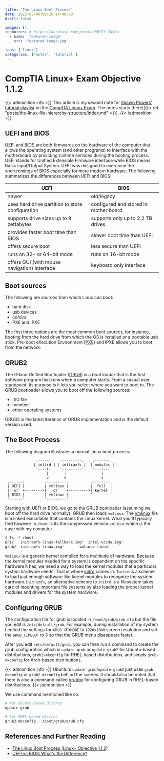 ```yaml
---
title: 'The Linux Boot Process'
date: 2022-08-06T09:26:14+08:00
draft: false

images: []
resources: # https://unsplash.com/photos/hRI8f-2WyDw
  - name: 'featured-image'
    src: 'featured-image.jpg'

tags: ['linux']
categories: ['notes', 'tutorial']
---
```


# CompTIA Linux+ Exam Objective 1.1.2

{{< admonition info >}}
This article is my second note for [Shawn
Powers'](https://www.youtube.com/c/shawnp0wers) [tutorial
playlist](https://www.youtube.com/playlist?list=PL78ppT-_wOmuwT9idLvuoKOn6UYurFKCp)
on the [CompTIA Linux+ Exam](https://partners.comptia.org/certifications/linux).
The notes starts [here]({{< ref
"posts/the-linux-file-hierarchy-structure/index.md" >}}).
{{< /admonition >}}

## UEFI and BIOS

[UEFI](https://en.wikipedia.org/wiki/UEFI) and
[BIOS](https://en.wikipedia.org/wiki/BIOS) are both firmwares on the hardware of
the computer that allows the operating system (and other programs) to interface
with the motherboard by providing runtime services during the booting process.
UEFI stands for Unified Extensible Firmware interface while BIOS means Basic
Input/Output System. UEFI was designed to overcome the shortcomings of BIOS
especially for more modern hardware. The following summarizes the differences
between UEFI and BIOS:

| UEFI                                             | BIOS                                  |
|--------------------------------------------------|---------------------------------------|
| newer                                            | old/legacy                            |
| uses hard drive partition to store configuration | configured and stored in mother board |
| supports drive sizes up to 9 zettabytes          | supports only up to 2.2 TB drives     |
| provides faster boot time than BIOS              | slower boot time than UEFI            |
| offers secure boot                               | less secure than UEFI                 |
| runs on 32- or 64-bit mode                       | runs on 16-bit mode                   |
| offers GUI (with mouse navigation) interface     | keyboard only interface               |


## Boot sources

The following are sources from which Linux can boot:

- hard disk
- usb devices
- cd/dvd
- PXE and iPXE

The first three options are the most common boot sources, for instance, booting
from the hard drive from which the OS is installed or a bootable usb stick.
Pre-boot eXecution Environment
([PXE](https://en.wikipedia.org/wiki/Preboot_Execution_Environment)) and iPXE
allows you to boot from the network.

## GRUB2

The GRand Unified Bootloader ([GRUB](https://en.wikipedia.org/wiki/GNU_GRUB)) is
a _boot loader_ that is the first software program that runs when a computer
starts. From a casual user standpoint, its purpose is it lets you select where
you want to boot to. The GRUB bootloader allows you to boot off the following
sources:

- ISO file
- memtest
- other operating systems

GRUB2 is the latest iteration of GRUB implementation and is the default version
used.

## The Boot Process

The following diagram illustrates a normal Linux boot process:

```goat
              .------.   .---------.    .-------.
             | initrd | | initramfs |  | modules |
              '----+-'   '-+-------'    '---+---'
                   |       |                |
                   v       v                v
 .------.         .---------.          .--------.
 | UEFI |         | vmlinux |          |  full  |
 |  or  +-------->|   or    +--------->| kernel |
 | BIOS |         | vmlinuz |          '--------'
 '------'         '---------'
```

Starting with UEFI or BIOS, we go to the GRUB bootloader (assuming we boot off
the hard drive normally). GRUB then loads `vmlinux`. The
[vmlinux](https://en.wikipedia.org/wiki/Vmlinux) file is a linked executable
that contains the Linux kernel. What you'll typically find however in `/boot` is
its the compressed version `vmlinuz` which is the case with my computer

```bash
$ ls -F /boot
EFI/   initramfs-linux-fallback.img*  intel-ucode.img*
grub/  initramfs-linux.img*	      vmlinuz-linux*
```

`Vmlinux` is a generic kernel compiled for a multitude of hardware. Because the
kernel modules needed for a system is dependent on the specific hardware it has,
we need a way to load the kernel modules that a particular system hardware
needs. That is where [initrd](https://en.wikipedia.org/wiki/Initial_ramdisk)
comes in. `Initrd` is a scheme to load just enough software like kernel modules
to recognize the system hardware.`Initramfs`, an alternative scheme to `initrd`
is a filesystem takes care of mounting important file systems by also loading
the proper kernel modules and drivers for the system hardware.

## Configuring GRUB

The configuration file for grub is located in `/boot/grub/grub.cfg` but the file
you edit is `/etc/default/grub`. For example, during installation of my system I
edited the settings for `GRUB_GFXMODE` to `1920x1080` screen resolution and set
the `GRUB_TIMEOUT` to 3 so that the GRUB menu disappears faster.

After you edit `/etc/default/grub`, you can then run a command to create the
grub configuration which is `update-grub` or `update-grub2` for Ubuntu-based
distributions, `grub2-mkconfig` for RHEL-based distributions, and simply
`grub-mkconfig` for Arch-based distributions.

{{< admonition info >}}
Ubuntu's `update-grub`/`update-grub2` just uses `grub-mkconfig` or
`grub2-mkconfig` behind the scenes. It should also be noted that there is also a
command called [grubby](https://linux.die.net/man/8/grubby) for configuring GRUB
in RHEL-based distributions.
{{< /admonition >}}

We use command mentioned like so:

```bash
# for Ubuntu-based distros
update-grub

# for RHEL-based distros
grub2-mkconfig - /boot/grub/grub.cfg
```

## References and Further Reading

- [The Linux Boot Process (Linux+ Objective 1.1.2)](https://www.youtube.com/watch?v=esH6GUjVa8Y&t=261s)
- [UEFI vs BIOS: What's the Difference?](https://www.freecodecamp.org/news/uefi-vs-bios/)
